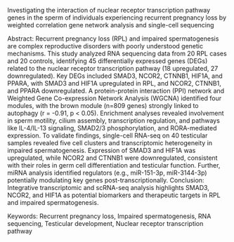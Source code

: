 Investigating the interaction of nuclear receptor transcription pathway genes in the sperm of individuals experiencing recurrent pregnancy loss by weighted correlation gene network analysis and single-cell sequencing

Abstract:
Recurrent pregnancy loss (RPL) and impaired spermatogenesis are complex reproductive disorders with poorly understood genetic mechanisms. This study analyzed RNA sequencing data from 20 RPL cases and 20 controls, identifying 45 differentially expressed genes (DEGs) related to the nuclear receptor transcription pathway (18 upregulated, 27 downregulated). Key DEGs included SMAD3, NCOR2, CTNNB1, HIF1A, and PPARA, with SMAD3 and HIF1A upregulated in RPL, and NCOR2, CTNNB1, and PPARA downregulated.
A protein-protein interaction (PPI) network and Weighted Gene Co-expression Network Analysis (WGCNA) identified four modules, with the brown module (n=809 genes) strongly linked to autophagy (r = -0.91, p < 0.05). Enrichment analyses revealed involvement in sperm motility, cilium assembly, transcription regulation, and pathways like IL-4/IL-13 signaling, SMAD2/3 phosphorylation, and RORA-mediated expression.
To validate findings, single-cell RNA-seq on 40 testicular samples revealed five cell clusters and transcriptomic heterogeneity in impaired spermatogenesis. Expression of SMAD3 and HIF1A was upregulated, while NCOR2 and CTNNB1 were downregulated, consistent with their roles in germ cell differentiation and testicular function.
Further, miRNA analysis identified regulators (e.g., miR-151-3p, miR-3144-3p) potentially modulating key genes post-transcriptionally.
Conclusion: Integrative transcriptomic and scRNA-seq analysis highlights SMAD3, NCOR2, and HIF1A as potential biomarkers and therapeutic targets in RPL and impaired spermatogenesis.

Keywords: Recurrent pregnancy loss, Impaired spermatogenesis, RNA sequencing, Testicular development, Nuclear receptor transcription pathway
